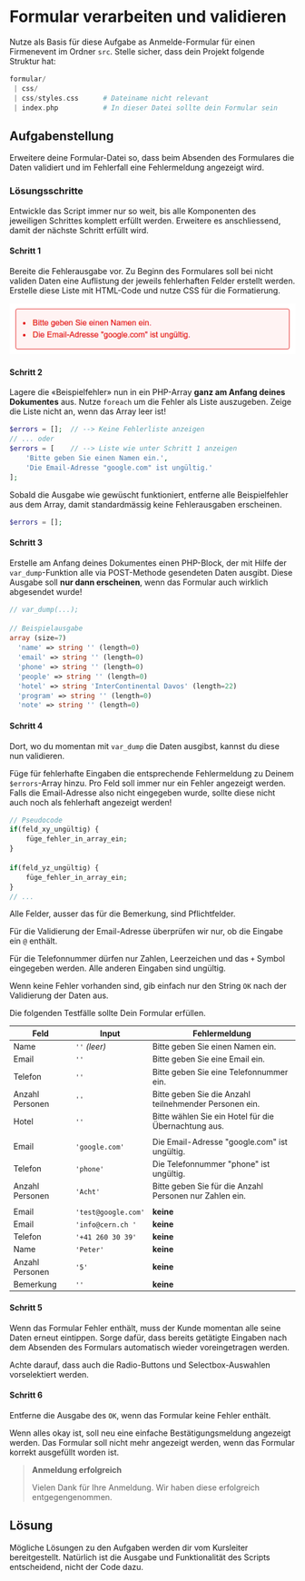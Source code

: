 # Formular verarbeiten und validieren

Nutze als Basis für diese Aufgabe as Anmelde-Formular für einen Firmenevent im Ordner `src`. 
Stelle sicher, dass dein Projekt folgende Struktur hat:

```php
formular/
 | css/
 | css/styles.css      # Dateiname nicht relevant
 | index.php           # In dieser Datei sollte dein Formular sein
```

## Aufgabenstellung

Erweitere deine Formular-Datei so, dass beim Absenden des Formulares die Daten validiert und im Fehlerfall eine Fehlermeldung angezeigt wird.


### Lösungsschritte

Entwickle das Script immer nur so weit, bis alle Komponenten des jeweiligen Schrittes komplett erfüllt werden. Erweitere es anschliessend, damit der nächste Schritt erfüllt wird.

#### Schritt 1

Bereite die Fehlerausgabe vor. Zu Beginn des Formulares soll bei nicht validen Daten eine Auflistung der jeweils fehlerhaften Felder erstellt werden. Erstelle diese Liste mit HTML-Code und nutze CSS für die Formatierung.

![Beispiel für Fehlerausgabe](res/errors.png)

#### Schritt 2

Lagere die «Beispielfehler» nun in ein PHP-Array **ganz am Anfang deines Dokumentes** aus. Nutze `foreach` um die Fehler als Liste auszugeben. Zeige die Liste nicht an, wenn das Array leer ist!

```php
$errors = [];  // --> Keine Fehlerliste anzeigen
// ... oder
$errors = [    // --> Liste wie unter Schritt 1 anzeigen
    'Bitte geben Sie einen Namen ein.',
    'Die Email-Adresse "google.com" ist ungültig.'
];
```

Sobald die Ausgabe wie gewüscht funktioniert, entferne alle Beispielfehler aus dem Array, damit standardmässig keine Fehlerausgaben erscheinen.

```php
$errors = [];
```

#### Schritt 3

Erstelle am Anfang deines Dokumentes einen PHP-Block, der mit Hilfe der `var_dump`-Funktion alle via POST-Methode gesendeten Daten ausgibt. Diese Ausgabe soll **nur dann erscheinen**, wenn das Formular auch wirklich abgesendet wurde!

```php
// var_dump(...);

// Beispielausgabe
array (size=7)
  'name' => string '' (length=0)
  'email' => string '' (length=0)
  'phone' => string '' (length=0)
  'people' => string '' (length=0)
  'hotel' => string 'InterContinental Davos' (length=22)
  'program' => string '' (length=0)
  'note' => string '' (length=0)
```

#### Schritt 4

Dort, wo du momentan mit `var_dump` die Daten ausgibst, kannst du diese nun validieren.

Füge für fehlerhafte Eingaben die entsprechende Fehlermeldung zu Deinem `$errors`-Array hinzu.
Pro Feld soll immer nur ein Fehler angezeigt werden. Falls die Email-Adresse also nicht eingegeben wurde, sollte diese nicht auch noch als fehlerhaft angezeigt werden!


```php
// Pseudocode
if(feld_xy_ungültig) {
    füge_fehler_in_array_ein;
}

if(feld_yz_ungültig) {
    füge_fehler_in_array_ein;
}
// ...
```

Alle Felder, ausser das für die Bemerkung, sind Pflichtfelder.

Für die Validierung der Email-Adresse überprüfen wir nur, ob die Eingabe ein `@` enthält.

Für die Telefonnummer dürfen nur Zahlen, Leerzeichen und das `+` Symbol eingegeben werden. Alle anderen Eingaben sind ungültig.

Wenn keine Fehler vorhanden sind, gib einfach nur den String `OK` nach der Validierung der Daten aus.

Die folgenden Testfälle sollte Dein Formular erfüllen. 

|       Feld      |        Input        |                      Fehlermeldung                     |
|-----------------|---------------------|---------------------------------------------------------|
| Name            | `''`  *(leer)*      | Bitte geben Sie einen Namen ein.                        |
| Email           | `''`                | Bitte geben Sie eine Email ein.                         |
| Telefon         | `''`                | Bitte geben Sie eine Telefonnummer ein.                 |
| Anzahl Personen | `''`                | Bitte geben Sie die Anzahl teilnehmender Personen ein.  |
| Hotel           | `''`                | Bitte wählen Sie ein Hotel für die Übernachtung aus.    |
|                 |                     |                                                         |
| Email           | `'google.com'`      | Die Email-Adresse "google.com" ist ungültig.            |
| Telefon         | `'phone'`           | Die Telefonnummer "phone" ist ungültig.                 |
| Anzahl Personen | `'Acht'`            | Bitte geben Sie für die Anzahl Personen nur Zahlen ein. |
|                 |                     |                                                         |
| Email           | `'test@google.com'` | **keine**                                               |
| Email           | `'info@cern.ch '`   | **keine**                                               |
| Telefon         | `'+41 260 30 39'`   | **keine**                                               |
| Name            | `'Peter'`           | **keine**                                               |
| Anzahl Personen | `'5'`               | **keine**                                               |
| Bemerkung       | `''`                | **keine**                                               |
    

#### Schritt 5

Wenn das Formular Fehler enthält, muss der Kunde momentan alle seine Daten erneut eintippen. Sorge dafür, dass bereits getätigte Eingaben nach dem Absenden des Formulars automatisch wieder voreingetragen werden.

Achte darauf, dass auch die Radio-Buttons und Selectbox-Auswahlen vorselektiert werden.

#### Schritt 6

Entferne die Ausgabe des `OK`, wenn das Formular keine Fehler enthält. 

Wenn alles okay ist, soll neu eine einfache Bestätigungsmeldung angezeigt werden. Das Formular soll nicht mehr angezeigt werden, wenn das Formular korrekt ausgefüllt worden ist.

> **Anmeldung erfolgreich**
> 
> Vielen Dank für Ihre Anmeldung. Wir haben diese erfolgreich entgegengenommen.

## Lösung

Mögliche Lösungen zu den Aufgaben werden dir vom Kursleiter bereitgestellt. Natürlich ist die Ausgabe und Funktionalität des Scripts entscheidend, nicht der Code dazu.
